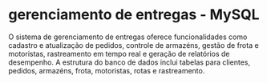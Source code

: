 # gerenciamento de entregas - MySQL
O sistema de gerenciamento de entregas oferece funcionalidades como cadastro e atualização de pedidos, controle de armazéns, gestão de frota e motoristas, rastreamento em tempo real e geração de relatórios de desempenho. A estrutura do banco de dados inclui tabelas para clientes, pedidos, armazéns, frota, motoristas, rotas e rastreamento.
